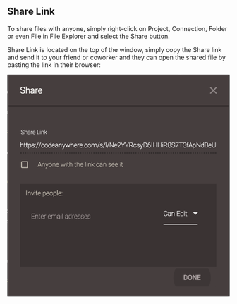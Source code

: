 ## Share Link
To share files with anyone, simply right-click on Project, Connection, Folder or even File in File Explorer and select the Share button.

Share Link is located on the top of the window, simply copy the Share link and send it to your friend or coworker and they can open the shared file by pasting the link in their browser:

![](/images/share.png)
